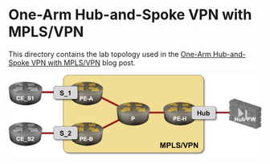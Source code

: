 # One-Arm Hub-and-Spoke VPN with MPLS/VPN

This directory contains the lab topology used in the [One-Arm Hub-and-Spoke VPN with MPLS/VPN](https://blog.ipspace.net/2024/09/hub-spoke-one-arm/) blog post.

![Lab topology](topology.png)
